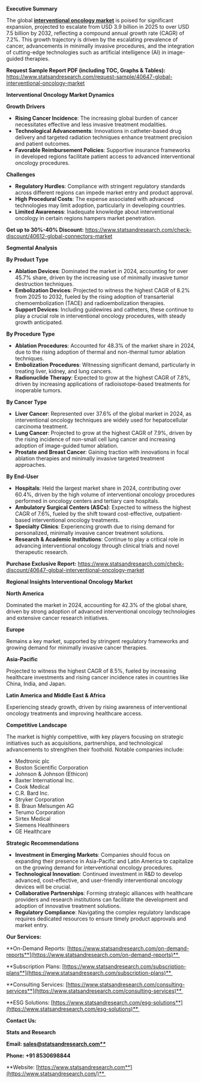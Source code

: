 ﻿**Executive Summary**

The global [**interventional oncology market**](https://www.statsandresearch.com/report/40647-global-interventional-oncology-market) is poised for significant expansion, projected to escalate from USD 3.9 billion in 2025 to over USD 7.5 billion by 2032, reflecting a compound annual growth rate (CAGR) of 7.2%. This growth trajectory is driven by the escalating prevalence of cancer, advancements in minimally invasive procedures, and the integration of cutting-edge technologies such as artificial intelligence (AI) in image-guided therapies. 

**Request Sample Report PDF (including TOC, Graphs & Tables):**  <https://www.statsandresearch.com/request-sample/40647-global-interventional-oncology-market> 

**Interventional Oncology Market Dynamics**

**Growth Drivers**

- **Rising Cancer Incidence**: The increasing global burden of cancer necessitates effective and less invasive treatment modalities.
- **Technological Advancements**: Innovations in catheter-based drug delivery and targeted radiation techniques enhance treatment precision and patient outcomes.
- **Favorable Reimbursement Policies**: Supportive insurance frameworks in developed regions facilitate patient access to advanced interventional oncology procedures.

**Challenges**

- **Regulatory Hurdles**: Compliance with stringent regulatory standards across different regions can impede market entry and product approval.
- **High Procedural Costs**: The expense associated with advanced technologies may limit adoption, particularly in developing countries. 
- **Limited Awareness**: Inadequate knowledge about interventional oncology in certain regions hampers market penetration.

**Get up to 30%-40% Discount:** <https://www.statsandresearch.com/check-discount/40612-global-connectors-market> 

**Segmental Analysis**

**By Product Type**

- **Ablation Devices**: Dominated the market in 2024, accounting for over 45.7% share, driven by the increasing use of minimally invasive tumor destruction techniques.
- **Embolization Devices**: Projected to witness the highest CAGR of 8.2% from 2025 to 2032, fueled by the rising adoption of transarterial chemoembolization (TACE) and radioembolization therapies.
- **Support Devices**: Including guidewires and catheters, these continue to play a crucial role in interventional oncology procedures, with steady growth anticipated.

**By Procedure Type**

- **Ablation Procedures**: Accounted for 48.3% of the market share in 2024, due to the rising adoption of thermal and non-thermal tumor ablation techniques.
- **Embolization Procedures**: Witnessing significant demand, particularly in treating liver, kidney, and lung cancers.
- **Radionuclide Therapy**: Expected to grow at the highest CAGR of 7.8%, driven by increasing applications of radioisotope-based treatments for inoperable tumors.

**By Cancer Type**

- **Liver Cancer**: Represented over 37.6% of the global market in 2024, as interventional oncology techniques are widely used for hepatocellular carcinoma treatment.
- **Lung Cancer**: Projected to grow at the highest CAGR of 7.9%, driven by the rising incidence of non-small cell lung cancer and increasing adoption of image-guided tumor ablation.
- **Prostate and Breast Cancer**: Gaining traction with innovations in focal ablation therapies and minimally invasive targeted treatment approaches.

**By End-User**

- **Hospitals**: Held the largest market share in 2024, contributing over 60.4%, driven by the high volume of interventional oncology procedures performed in oncology centers and tertiary care hospitals.
- **Ambulatory Surgical Centers (ASCs)**: Expected to witness the highest CAGR of 7.6%, fueled by the shift toward cost-effective, outpatient-based interventional oncology treatments.
- **Specialty Clinics**: Experiencing growth due to rising demand for personalized, minimally invasive cancer treatment solutions.
- **Research & Academic Institutions**: Continue to play a critical role in advancing interventional oncology through clinical trials and novel therapeutic research.

**Purchase Exclusive Report:** <https://www.statsandresearch.com/check-discount/40647-global-interventional-oncology-market> 

**Regional Insights Interventional Oncology Market**

**North America**

Dominated the market in 2024, accounting for 42.3% of the global share, driven by strong adoption of advanced interventional oncology technologies and extensive cancer research initiatives.

**Europe**

Remains a key market, supported by stringent regulatory frameworks and growing demand for minimally invasive cancer therapies.

**Asia-Pacific**

Projected to witness the highest CAGR of 8.5%, fueled by increasing healthcare investments and rising cancer incidence rates in countries like China, India, and Japan.

**Latin America and Middle East & Africa**

Experiencing steady growth, driven by rising awareness of interventional oncology treatments and improving healthcare access.

**Competitive Landscape**

The market is highly competitive, with key players focusing on strategic initiatives such as acquisitions, partnerships, and technological advancements to strengthen their foothold. Notable companies include:

- Medtronic plc
- Boston Scientific Corporation
- Johnson & Johnson (Ethicon)
- Baxter International Inc.
- Cook Medical
- C.R. Bard Inc. 
- Stryker Corporation
- B. Braun Melsungen AG 
- Terumo Corporation
- Sirtex Medical 
- Siemens Healthineers
- GE Healthcare

**Strategic Recommendations**

- **Investment in Emerging Markets**: Companies should focus on expanding their presence in Asia-Pacific and Latin America to capitalize on the growing demand for interventional oncology procedures.
- **Technological Innovation**: Continued investment in R&D to develop advanced, cost-effective, and user-friendly interventional oncology devices will be crucial. 
- **Collaborative Partnerships**: Forming strategic alliances with healthcare providers and research institutions can facilitate the development and adoption of innovative treatment solutions.
- **Regulatory Compliance**: Navigating the complex regulatory landscape requires dedicated resources to ensure timely product approvals and market entry.

**Our Services:** 

**On-Demand Reports: [https://www.statsandresearch.com/on-demand-reports**](https://www.statsandresearch.com/on-demand-reports)** 

**Subscription Plans: [https://www.statsandresearch.com/subscription-plans**](https://www.statsandresearch.com/subscription-plans)** 

**Consulting Services: [https://www.statsandresearch.com/consulting-services**](https://www.statsandresearch.com/consulting-services)** 

**ESG Solutions: [https://www.statsandresearch.com/esg-solutions**](https://www.statsandresearch.com/esg-solutions)** 

**Contact Us:** 

**Stats and Research** 

**Email: [sales@statsandresearch.com**](mailto:sales@statsandresearch.com)** 

**Phone: +91 8530698844** 

**Website: [https://www.statsandresearch.com**](https://www.statsandresearch.com/)** 




